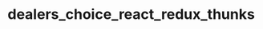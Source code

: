 # dealers_choice_react_redux_thunks

<!-- 
x name your database acme-react-redux
x build your backend with express, pg, sequelize
be creative
x build your front end with react, redux, react-redux, redux-thunk, axios and   whatever other libraries you might need
x make sure to seed your data models so that you can display data on the front-end
allow user to modify backend database via post, delete, and optionally put requests
feel free to use the faker library (version 5.1.0) to generate data (instead of using forms)
feel free to use the installation scripts below to help get you started as well as the webpack.config.js, server.js, src/index.js and index.html code
use this file structure to start out:
        server.js
        src/index.js
        index.html


working incrementally is key
building a full stack application might seem daunting at first, but if you think about composing small parts of the application incrementally (and making sure they work as you do), the task is made much easier.

x build a simple Sequelize model and seed some data when the express application starts

x build an express api GET route which can be used by the client to return data from your model
build out your front end slowly using redux, react-redux, redux-thunk. You can keep things in one file and separate things out as you get things working.
when you are able to show the back end data on the front end, then you should move on
x add an api POST route on your server which will insert data (you can use faker to make things simpler and you can test this with curl)
add the ability to create data in your react application
 x add an api DELETE route on your server which can be used to delete data
add the ability to destroy data in your react application

deploy


BONUS add an api PUT route on your server which can be used to update data
BONUS add the ability to update data in your react application (for simplicity this might be a boolean property on your model)
BONUS as you get things working, you can refactor- or add functionality or even another model
BONUS you might decide you want to add some links for filtering data by using the hashchange event -->